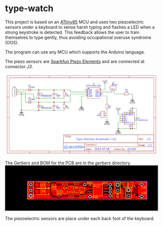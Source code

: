 # type-watch
This project is based on an [ATtiny85](https://www.microchip.com/en-us/product/ATtiny85) MCU and uses two piezoelectric sensors under a keyboard to sense harsh typing and flashes a LED when a strong keystroke is detected. This feedback allows the user to train themselves to type gently, thus avoiding occupational overuse syndrome (OOS).

The program can use any MCU which supports the Arduino language.

The piezo sensors are [Sparkfun Piezo Elements](https://www.sparkfun.com/products/10293) and are connected at connector _J3_.

![circuit diagram](images/type-watch-circuit.png)

The Gerbers and BOM for the PCB are in the _gerbers_ directory.
![pcb](images/type-watch-pcb.svg)

The piezoelectric sensors are place under each back foot of the keyboard.
